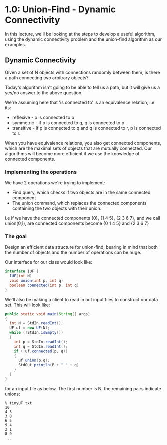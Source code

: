 # 1.0: Union-Find - Dynamic Connectivity

In this lecture, we'll be looking at the steps to develop a useful algorithm, using the dynamic connectivity problem and the union-find algorithm as our examples.

## Dynamic Connectivity

Given a set of N objects with connections randomly between them, is there a path connecting two arbitrary objects?

Today's algorithm isn't going to be able to tell us a path, but it will give us a yes/no answer to the above question.

We're assuming here that 'is connected to' is an equivalence relation, i.e. its:
* reflexive - p is connected to p 
* symmetric - if p is connected to q, q is connected to p
* transitive - if p is connected to q and q is connected to r, p is connected to r.

When you have equivalence relations, you also get connected components, which are the maximal sets of objects that are mutually connected. Our algorithms will become more efficient if we use the knowledge of connected components.

### Implementing the operations

We have 2 operations we're trying to implement:
* Find query, which checks if two objects are in the same connected component
* The union command, which replaces the connected components containing the two objects with their union.

i.e if we have the connected components {0}, {1 4 5}, {2 3 6 7}, and we call union(0,1), are connected components become {0 1 4 5} and {2 3 6 7}

### The goal

Design an efficient data structure for union-find, bearing in mind that both the number of objects and the number of operations can be huge.

Our interface for our class would look like:

```Java
interface IUF {
  IUF(int N)
  void union(int p, int q)
  boolean connected(int p, int q)
}
```

We'll also be making a client to read in out input files to construct our data set. This will look like:

```Java
public static void main(String[] args)
{
  int N = StdIn.readInt();
  UF uf = new UF(N);
  while (!StdIn.isEmpty())
  {
    int p = StdIn.readInt();
    int q = StdIn.readInt();
    if (!uf.connected(p, q))
    {
      uf.union(p,q);
      StdOut.println(P + " " + q)
    }
  }
}
```
for an input file as below. The first number is N, the remaining pairs indicate unions:
```
% tinyUF.txt
10
4 3
3 8
6 5
9 4
2 1
8 9
...
```